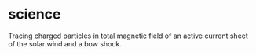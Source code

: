 # science
Tracing charged particles in total magnetic field of an active current sheet of the solar wind and a bow shock.

